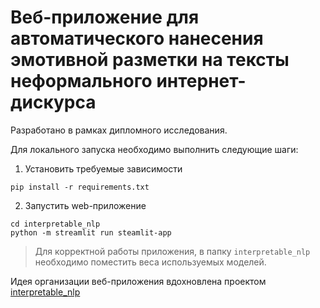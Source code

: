 # Веб-приложение для автоматического нанесения эмотивной разметки на тексты неформального интернет-дискурса

Разработано в рамках дипломного исследования. 

Для локального запуска необходимо выполнить следующие шаги: 

1. Установить требуемые зависимости

```
pip install -r requirements.txt
```

2. Запустить web-приложение

```
cd interpretable_nlp
python -m streamlit run steamlit-app
```

> Для корректной работы приложения, в папку `interpretable_nlp` необходимо поместить веса используемых моделей. 

Идея организации веб-приложения вдохновлена проектом [interpretable_nlp](https://github.com/CVxTz/interpretable_nlp)
